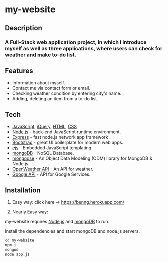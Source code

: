 
# my-website
## Description
### A Full-Stack web application project, in which I introduce myself as well as three applications, where users can check for weather and make to-do list.
## Features

- Information about myself.
- Contact me via contact form or email.
- Checking weather condition by entering city's name.
- Adding, deleting an item from a to-do list.

## Tech
- [JavaScript], [jQuery], [HTML], [CSS]
- [Node.js] - back-end JavaScript runtime environment.
- [Express] - fast node.js network app framework .
- [Bootstrap] - great UI boilerplate for modern web apps.
- [ejs] - Embedded JavaScript templating.
- [mongoDB] - NoSQL Database.
- [mongoose] - An Object Data Modeling (ODM) library for MongoDB & Node.js.
- [OpenWeather API] - An API for weather.
- [Google API] - API for Google Services.

## Installation

1. Easy way: click here -> https://benng.herokuapp.com/

2. Nearly Easy way:

my-website requires [Node.js] and [mongoDB] to run.

Install the dependencies and start mongoDB and node.js servers.

```sh
cd my-website
npm i
mongod
node app.js
```


[JavaScript]:<https://developer.mozilla.org/en-US/docs/Web/JavaScript>
[HTML]:<https://developer.mozilla.org/en-US/docs/Learn/Getting_started_with_the_web/HTML_basics>
[CSS]:<https://developer.mozilla.org/en-US/docs/Web/CSS>
[express]: <http://expressjs.com>
[Node.js]: <http://nodejs.org>
[Bootstrap]: <http://twitter.github.com/bootstrap/>
[ejs]:<https://ejs.co/>
[jQuery]: <http://jquery.com>
[mongoDB]:<https://www.mongodb.com/>
[mongoose]:<https://mongoosejs.com/docs/>
[OpenWeather API]:<https://openweathermap.org/api>
[Google API]:<https://cloud.google.com/apis/docs/overview>
